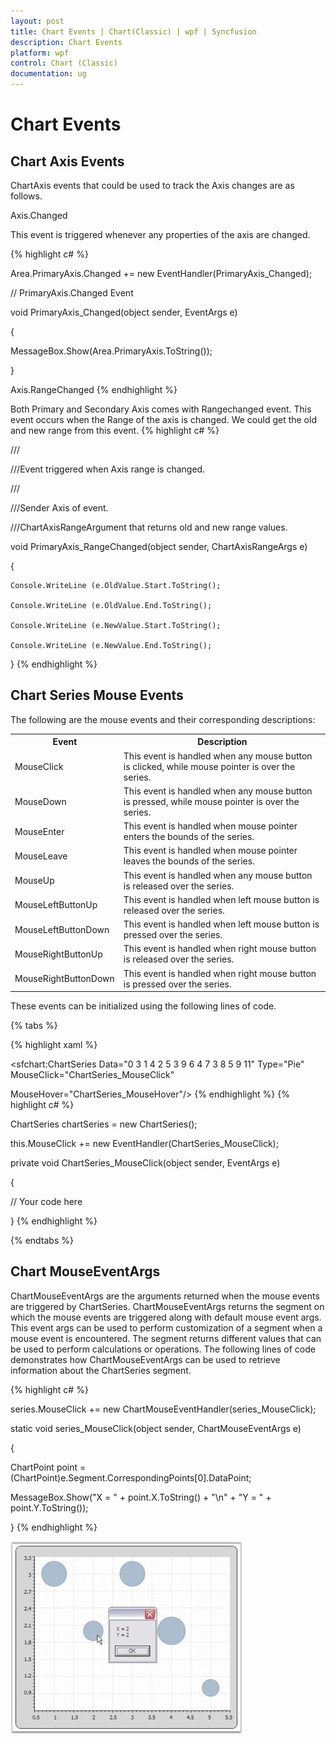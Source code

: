 ```yaml
---
layout: post
title: Chart Events | Chart(Classic) | wpf | Syncfusion
description: Chart Events
platform: wpf
control: Chart (Classic)
documentation: ug
---
```

# Chart Events

## Chart Axis Events

ChartAxis events that could be used to track the Axis changes are as follows.

Axis.Changed

This event is triggered whenever any properties of the axis are changed.



{% highlight c#  %}

Area.PrimaryAxis.Changed += new EventHandler(PrimaryAxis_Changed);   



// PrimaryAxis.Changed Event

void PrimaryAxis_Changed(object sender, EventArgs e)

{

   MessageBox.Show(Area.PrimaryAxis.ToString());

}

Axis.RangeChanged
{% endhighlight  %}

Both Primary and Secondary Axis comes with Rangechanged event. This event occurs when the Range of the axis is changed. We could get the old and new range from this event.
{% highlight c# %}


///<summary>

///Event triggered when Axis range is changed.

///</summary>

///<param name="sender">Sender Axis of event.</param>

///<param name="e">ChartAxisRangeArgument that returns old and new range values.</param>



void PrimaryAxis_RangeChanged(object sender, ChartAxisRangeArgs e)

{

    Console.WriteLine (e.OldValue.Start.ToString();

    Console.WriteLine (e.OldValue.End.ToString();

    Console.WriteLine (e.NewValue.Start.ToString();

    Console.WriteLine (e.NewValue.End.ToString();

}
{% endhighlight  %}

## Chart Series Mouse Events

The following are the mouse events and their corresponding descriptions:


<table>
<tr>
<th>
Event</th><th>
Description</th></tr>
<tr>
<td>
MouseClick</td><td>
This event is handled when any mouse button is clicked, while mouse pointer is over the series.</td></tr>
<tr>
<td>
MouseDown</td><td>
This event is handled when any mouse button is pressed, while mouse pointer is over the series.</td></tr>
<tr>
<td>
MouseEnter</td><td>
This event is handled when mouse pointer enters the bounds of the series.</td></tr>
<tr>
<td>
MouseLeave</td><td>
This event is handled when mouse pointer leaves the bounds of the series.</td></tr>
<tr>
<td>
MouseUp</td><td>
This event is handled when any mouse button is released over the series.</td></tr>
<tr>
<td>
MouseLeftButtonUp</td><td>
This event is handled when left mouse button is released over the series.</td></tr>
<tr>
<td>
MouseLeftButtonDown</td><td>
This event is handled when left mouse button is pressed over the series.</td></tr>
<tr>
<td>
MouseRightButtonUp</td><td>
This event is handled when right mouse button is released over the series.</td></tr>
<tr>
<td>
MouseRightButtonDown</td><td>
This event is handled when right mouse button is pressed over the series.</td></tr>
</table>
These events can be initialized using the following lines of code.

{% tabs %}

{% highlight xaml %}


<sfchart:ChartSeries Data="0 3 1 4 2 5 3 9 6 4 7 3 8 5 9 11" Type="Pie" MouseClick="ChartSeries_MouseClick"

MouseHover="ChartSeries_MouseHover"/>
{% endhighlight  %}
{% highlight c# %}

ChartSeries chartSeries = new ChartSeries();

this.MouseClick += new EventHandler(ChartSeries_MouseClick);



private void ChartSeries_MouseClick(object sender, EventArgs e)

{

// Your code here

}
{% endhighlight  %}

{% endtabs %}

## Chart MouseEventArgs

ChartMouseEventArgs are the arguments returned when the mouse events are triggered by ChartSeries. ChartMouseEventArgs returns the segment on which the mouse events are triggered along with default mouse event args. This event args can be used to perform customization of a segment when a mouse event is encountered. The segment returns different values that can be used to perform calculations or operations. The following lines of code demonstrates how ChartMouseEventArgs can be used to retrieve information about the ChartSeries segment.


{% highlight c# %}

series.MouseClick += new ChartMouseEventHandler(series_MouseClick);

static void series_MouseClick(object sender, ChartMouseEventArgs e)

{

ChartPoint point = (ChartPoint)e.Segment.CorrespondingPoints[0].DataPoint;

MessageBox.Show("X = " + point.X.ToString() + "\n" + "Y = " + point.Y.ToString());

}
{% endhighlight  %}


![](Chart-Controls_images/Chart-Controls_img221.jpeg)


